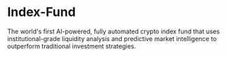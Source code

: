# Index-Fund
The world's first AI-powered, fully automated crypto index fund that uses institutional-grade liquidity analysis and predictive market intelligence to outperform traditional investment strategies.
